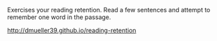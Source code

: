 Exercises your reading retention. Read a few sentences and attempt to remember one word in the passage.

http://dmueller39.github.io/reading-retention
